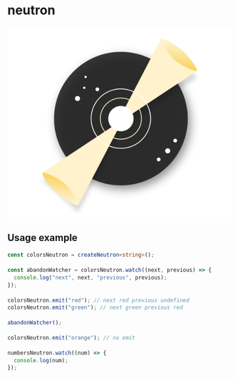 # neutron

![neutron](./src/assets/logo/neutron-logo.png)

## Usage example

```typescript
const colorsNeutron = createNeutron<string>();

const abandonWatcher = colorsNeutron.watch((next, previous) => {
  console.log("next", next, "previous", previous);
});

colorsNeutron.emit("red"); // next red previous undefined
colorsNeutron.emit("green"); // next green previous red

abandonWatcher();

colorsNeutron.emit("orange"); // no emit

numbersNeutron.watch((num) => {
  console.log(num);
});
```
